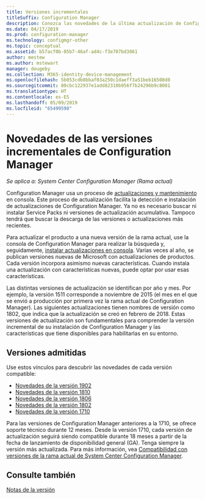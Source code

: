 ```yaml
---
title: Versiones incrementales
titleSuffix: Configuration Manager
description: Conozca las novedades de la última actualización de Configuration Manager.
ms.date: 04/17/2019
ms.prod: configuration-manager
ms.technology: configmgr-other
ms.topic: conceptual
ms.assetid: b57acf0b-05b7-46af-ad4c-f3e707bd3861
author: mestew
ms.author: mstewart
manager: dougeby
ms.collection: M365-identity-device-management
ms.openlocfilehash: 5b053cdb8bbaf03a250c1daeff3a51beb16508d8
ms.sourcegitcommit: 80cbc122937e1add82310b956f7b24296b9c8081
ms.translationtype: HT
ms.contentlocale: es-ES
ms.lasthandoff: 05/09/2019
ms.locfileid: "65499598"
---
```

# <a name="whats-new-in-configuration-manager-incremental-versions"></a>Novedades de las versiones incrementales de Configuration Manager

*Se aplica a: System Center Configuration Manager (Rama actual)*

Configuration Manager usa un proceso de [actualizaciones y mantenimiento](/sccm/core/servers/manage/updates) en consola. Este proceso de actualización facilita la detección e instalación de actualizaciones de Configuration Manager. Ya no es necesario buscar ni instalar Service Packs ni versiones de actualización acumulativa. Tampoco tendrá que buscar la descarga de las versiones o actualizaciones más recientes.

Para actualizar el producto a una nueva versión de la rama actual, use la consola de Configuration Manager para realizar la búsqueda y, seguidamente, [instalar actualizaciones en consola](/sccm/core/servers/manage/install-in-console-updates). Varias veces al año, se publican versiones nuevas de Microsoft con actualizaciones de productos. Cada versión incorpora asimismo nuevas características. Cuando instala una actualización con características nuevas, puede optar por usar esas características. 

Las distintas versiones de actualización se identifican por año y mes. Por ejemplo, la versión 1511 corresponde a noviembre de 2015 (el mes en el que se envió a producción por primera vez la rama actual de Configuration Manager). Las siguientes actualizaciones tienen nombres de versión como 1802, que indica que la actualización se creó en febrero de 2018. Estas versiones de actualización son fundamentales para comprender la versión incremental de su instalación de Configuration Manager y las características que tiene disponibles para habilitarlas en su entorno.



## <a name="supported-versions"></a>Versiones admitidas

Use estos vínculos para descubrir las novedades de cada versión compatible:

- [Novedades de la versión 1902](/sccm/core/plan-design/changes/whats-new-in-version-1902)  
- [Novedades de la versión 1810](/sccm/core/plan-design/changes/whats-new-in-version-1810)  
- [Novedades de la versión 1806](/sccm/core/plan-design/changes/whats-new-in-version-1806)  
- [Novedades de la versión 1802](/sccm/core/plan-design/changes/whats-new-in-version-1802)  
- [Novedades de la versión 1710](/sccm/core/plan-design/changes/whats-new-in-version-1710)  

Para las versiones de Configuration Manager anteriores a la 1710, se ofrece soporte técnico durante 12 meses. Desde la versión 1710, cada versión de actualización seguirá siendo compatible durante 18 meses a partir de la fecha de lanzamiento de disponibilidad general (GA).  Tenga siempre la versión más actualizada. Para más información, vea [Compatibilidad con versiones de la rama actual de System Center Configuration Manager](/sccm/core/servers/manage/current-branch-versions-supported).  



## <a name="see-also"></a>Consulte también

[Notas de la versión](/sccm/core/servers/deploy/install/release-notes)
